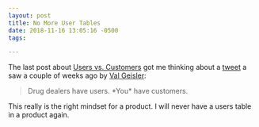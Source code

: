 ```yaml
---
layout: post
title: No More User Tables
date: 2018-11-16 13:05:16 -0500
tags:

---
```


The last post about [Users vs. Customers](https://scottw.com/users-vs-customers) got me thinking about a [tweet](https://twitter.com/lovevalgeisler/status/1058344849689247746) a saw a couple of weeks ago by [Val Geisler](https://twitter.com/lovevalgeisler):

> Drug dealers have users. \*You\* have customers.

This really is the right mindset for a product. I will never have a users table in a product again.
